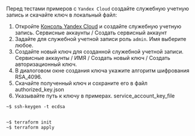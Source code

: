 Перед тестами примеров с `Yandex Cloud` создайте служебную учетную запись и скачайте ключ в локальный файл:

1. Откройте [Консоль Yandex Cloud](https://console.yandex.cloud/) и создайте служебную учетную запись. Сервисные аккаунты / Создать сервисный аккаунт
2. Задайте для служебной учетной записи роль `admin`. Имя выберите любое.
3. Создайте новый ключ для созданной служебной учетной записи.
   Сервисные аккаунты / ИМЯ / Создать новый ключ / Создать авторизационный ключ.
4. В диалоговом окне создания ключа укажите алгоритм шифрования RSA_4096.
5. Скачайте полученный ключ и сохраните его в файл authorized_key.json
6. Указывайте путь к ключу в примерах. service_account_key_file



```console
~$ ssh-keygen -t ecdsa


~$ terraform init
~$ terraform apply
```
